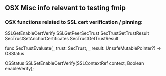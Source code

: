 ## OSX Misc info relevant to testing fmip

### OSX functions related to SSL cert verification / pinning:

SSLGetEnableCertVerify
SSLGetPeerSecTrust
SecTrustGetTrustResult
SecTrustSetAnchorCertificates
SecTrustGetTrustResult

func SecTrustEvaluate(_ trust: SecTrust, 
                    _ result: UnsafeMutablePointer<SecTrustResultType>?) -> OSStatus

OSStatus SSLSetEnableCertVerify(SSLContextRef context, Boolean enableVerify);

